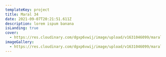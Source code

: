 ```yaml
---
templateKey: project
title: Maral 34
date: 2021-09-07T20:21:51.611Z
description: lorem ispum banana
isLanding: true
cover:
  - https://res.cloudinary.com/dgxp6vwij/image/upload/v1631046099/maral-34/maral-34-1_fgl2iq.jpg
imageGallery:
  - https://res.cloudinary.com/dgxp6vwij/image/upload/v1631046099/maral-34/maral-34-1_fgl2iq.jpg
---
```

